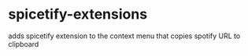 # spicetify-extensions
adds spicetify extension to the context menu that copies spotify URL to clipboard
